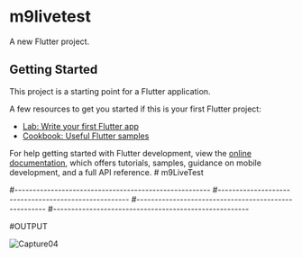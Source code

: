 # m9livetest

A new Flutter project.

## Getting Started

This project is a starting point for a Flutter application.

A few resources to get you started if this is your first Flutter project:

- [Lab: Write your first Flutter app](https://docs.flutter.dev/get-started/codelab)
- [Cookbook: Useful Flutter samples](https://docs.flutter.dev/cookbook)

For help getting started with Flutter development, view the
[online documentation](https://docs.flutter.dev/), which offers tutorials,
samples, guidance on mobile development, and a full API reference.
#   m 9 L i v e T e s t 

#------------------------------------------------------
#-----------------------------------------------------
#-----------------------------------------------------
#------------------------------------------------------

#OUTPUT

![Capture04](https://github.com/Satyajit033/live_test_module_09/assets/136805992/9e6dd109-0eb0-40b4-afb1-dc197f837e2e)
